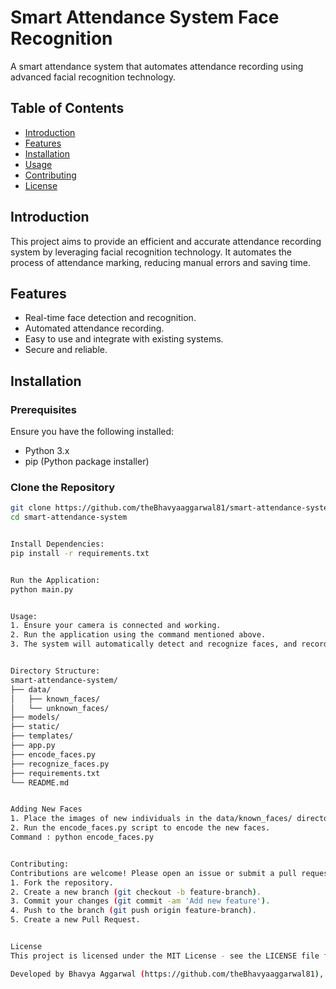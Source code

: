 # Smart Attendance System Face Recognition
A smart attendance system that automates attendance recording using advanced facial recognition technology.

## Table of Contents
- [Introduction](#introduction)
- [Features](#features)
- [Installation](#installation)
- [Usage](#usage)
- [Contributing](#contributing)
- [License](#license)

## Introduction
This project aims to provide an efficient and accurate attendance recording system by leveraging facial recognition technology. It automates the process of attendance marking, reducing manual errors and saving time.

## Features
- Real-time face detection and recognition.
- Automated attendance recording.
- Easy to use and integrate with existing systems.
- Secure and reliable.

## Installation

### Prerequisites
Ensure you have the following installed:
- Python 3.x
- pip (Python package installer)

### Clone the Repository
```sh
git clone https://github.com/theBhavyaaggarwal81/smart-attendance-system-face-recognition.git
cd smart-attendance-system


Install Dependencies:
pip install -r requirements.txt


Run the Application:
python main.py


Usage:
1. Ensure your camera is connected and working.
2. Run the application using the command mentioned above.
3. The system will automatically detect and recognize faces, and record attendance.


Directory Structure:
smart-attendance-system/
├── data/
│   ├── known_faces/
│   └── unknown_faces/
├── models/
├── static/
├── templates/
├── app.py
├── encode_faces.py
├── recognize_faces.py
├── requirements.txt
└── README.md


Adding New Faces
1. Place the images of new individuals in the data/known_faces/ directory.
2. Run the encode_faces.py script to encode the new faces.
Command : python encode_faces.py


Contributing:
Contributions are welcome! Please open an issue or submit a pull request for any changes or improvements.
1. Fork the repository.
2. Create a new branch (git checkout -b feature-branch).
3. Commit your changes (git commit -am 'Add new feature').
4. Push to the branch (git push origin feature-branch).
5. Create a new Pull Request.


License
This project is licensed under the MIT License - see the LICENSE file for details.

Developed by Bhavya Aggarwal (https://github.com/theBhavyaaggarwal81), Anubhav Bhatnagar, Sa,eeksha Ahuja, Devansh Rohilla.